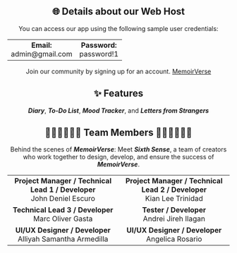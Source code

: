 <div align="center">

## 🌐 Details about our Web Host 

You can access our app using the following sample user credentials:

  <table align="center"; margin: auto;">
    <tr>
      <td align="center">
        <strong>Email:</strong><br>
        admin@gmail.com
      </td>
      <td align="center">
        <strong>Password:</strong><br>
        password!1
      </td>
    </tr>
</table>

Join our community by signing up for an account. [MemoirVerse](https://memoirverse.site/) 

## ✨ Features 
 **_Diary_**,
 **_To-Do List_**, 
 **_Mood Tracker_**, and
 **_Letters from Strangers_**

## 🧑‍💻👩‍💻🧑‍💻 Team Members 👩‍💻🧑‍💻🧑‍💻

Behind the scenes of **_MemoirVerse_**: Meet **_Sixth Sense_**, a team of creators who work together to design, develop, and ensure the success of **_MemoirVerse_**.      
  <table align="center">
    <tr>
      <td align="center"><strong>Project Manager / Technical Lead 1 / Developer</strong><br>John Deniel Escuro</td>
      <td align="center"><strong>Project Manager / Technical Lead 2 / Developer</strong><br>Kian Lee Trinidad</td>
    </tr>
    <tr>
      <td align="center"><strong>Technical Lead 3 / Developer</strong><br>Marc Oliver Gasta</td>
      <td align="center"><strong>Tester / Developer</strong><br>Andrei Jireh Ilagan</td>
    </tr>
    <tr>     
      <td align="center"><strong>UI/UX Designer / Developer</strong><br>Alliyah Samantha Armedilla</td>
      <td align="center"><strong>UI/UX Designer / Developer</strong><br>Angelica Rosario</td>
    </tr>
  </table>
</div>
